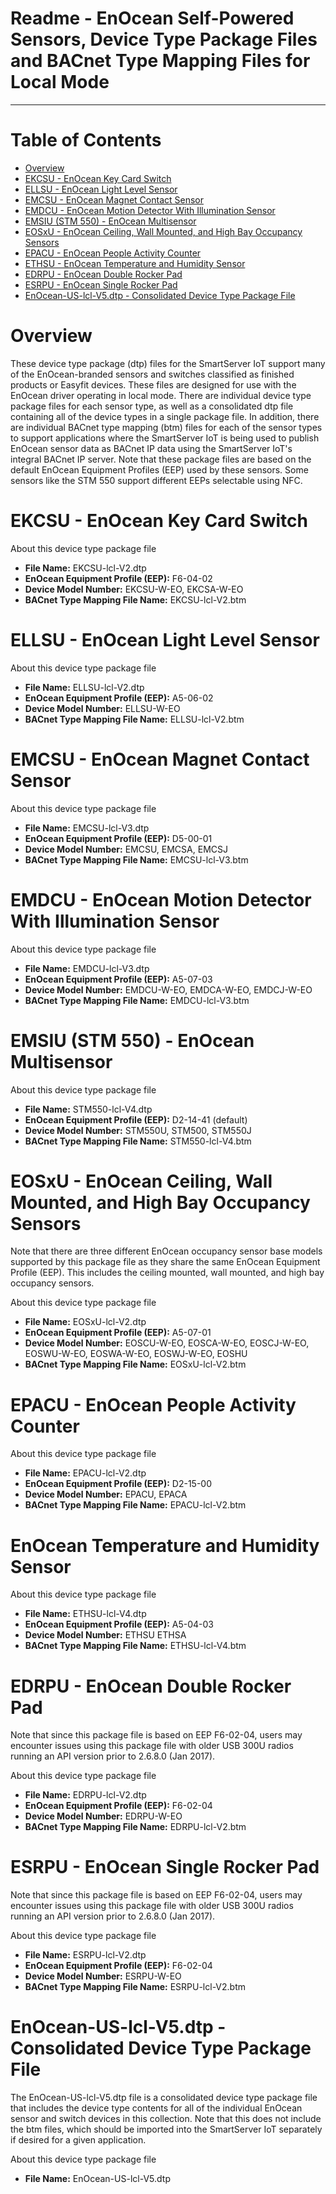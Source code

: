 Readme - EnOcean Self-Powered Sensors, Device Type Package Files and BACnet Type Mapping Files for Local Mode
===
---

# Table of Contents

-   [Overview](#Overview)
-   [EKCSU - EnOcean Key Card Switch](#EKCSU)
-   [ELLSU - EnOcean Light Level Sensor](#ELLSU)
-   [EMCSU - EnOcean Magnet Contact Sensor](#EMCSU)
-   [EMDCU - EnOcean Motion Detector With Illumination Sensor](#EMDCU)
-   [EMSIU (STM 550) - EnOcean Multisensor](#EMSIU)
-   [EOSxU - EnOcean Ceiling, Wall Mounted, and High Bay Occupancy Sensors](#EOSxU)
-   [EPACU - EnOcean People Activity Counter](#EPACU)
-   [ETHSU - EnOcean Temperature and Humidity Sensor](#ETHSU)
-   [EDRPU - EnOcean Double Rocker Pad](#EDRPU)
-   [ESRPU - EnOcean Single Rocker Pad](#ESRPU)
-   [EnOcean-US-lcl-V5.dtp - Consolidated Device Type Package File](#Complete)

<a name="Overview"></a>
# Overview

These device type package (dtp) files for the SmartServer IoT support many of the EnOcean-branded sensors and switches classified as finished products or Easyfit devices.  These files are designed for use with the EnOcean driver operating in local mode.  There are individual device type package files for each sensor type, as well as a consolidated dtp file containing all of the device types in a single package file.  In addition, there are individual BACnet type mapping (btm) files for each of the sensor types to support applications where the SmartServer IoT is being used to publish EnOcean sensor data as BACnet IP data using the SmartServer IoT's integral BACnet IP server.  Note that these package files are based on the default EnOcean Equipment Profiles (EEP) used by these sensors.  Some sensors like the STM 550 support different EEPs selectable using NFC.

<a name="EKCSU"></a>
# EKCSU - EnOcean Key Card Switch

About this device type package file

-   **File Name:** EKCSU-lcl-V2.dtp
-   **EnOcean Equipment Profile (EEP):** F6-04-02
-   **Device Model Number:** EKCSU-W-EO, EKCSA-W-EO
-   **BACnet Type Mapping File Name:** EKCSU-lcl-V2.btm

<a name="ELLSU"></a>
# ELLSU - EnOcean Light Level Sensor

About this device type package file

-   **File Name:** ELLSU-lcl-V2.dtp
-   **EnOcean Equipment Profile (EEP):** A5-06-02
-   **Device Model Number:** ELLSU-W-EO
-   **BACnet Type Mapping File Name:** ELLSU-lcl-V2.btm

<a name="EMCSU"></a>
# EMCSU - EnOcean Magnet Contact Sensor

About this device type package file

-   **File Name:** EMCSU-lcl-V3.dtp
-   **EnOcean Equipment Profile (EEP):** D5-00-01
-   **Device Model Number:** EMCSU, EMCSA, EMCSJ
-   **BACnet Type Mapping File Name:** EMCSU-lcl-V3.btm

<a name="EMDCU"></a>
# EMDCU - EnOcean Motion Detector With Illumination Sensor

About this device type package file

-   **File Name:** EMDCU-lcl-V3.dtp
-   **EnOcean Equipment Profile (EEP):** A5-07-03
-   **Device Model Number:** EMDCU-W-EO, EMDCA-W-EO, EMDCJ-W-EO
-   **BACnet Type Mapping File Name:** EMDCU-lcl-V3.btm

<a name="EMSIU"></a>
# EMSIU (STM 550) - EnOcean Multisensor

About this device type package file

-   **File Name:** STM550-lcl-V4.dtp
-   **EnOcean Equipment Profile (EEP):** D2-14-41 (default)
-   **Device Model Number:** STM550U, STM500, STM550J
-   **BACnet Type Mapping File Name:** STM550-lcl-V4.btm

<a name="EOSxU"></a>
# EOSxU - EnOcean Ceiling, Wall Mounted, and High Bay Occupancy Sensors

Note that there are three different EnOcean occupancy sensor base models supported by this package file as they share the same EnOcean Equipment Profile (EEP).  This includes the ceiling mounted, wall mounted, and high bay occupancy sensors.

About this device type package file

-   **File Name:** EOSxU-lcl-V2.dtp
-   **EnOcean Equipment Profile (EEP):** A5-07-01
-   **Device Model Number:** EOSCU-W-EO, EOSCA-W-EO, EOSCJ-W-EO, EOSWU-W-EO, EOSWA-W-EO, EOSWJ-W-EO, EOSHU
-   **BACnet Type Mapping File Name:** EOSxU-lcl-V2.btm

<a name="EPACU"></a>
# EPACU - EnOcean People Activity Counter

About this device type package file

-   **File Name:** EPACU-lcl-V2.dtp
-   **EnOcean Equipment Profile (EEP):** D2-15-00
-   **Device Model Number:** EPACU, EPACA
-   **BACnet Type Mapping File Name:** EPACU-lcl-V2.btm

<a name="ETHSU"></a>
# EnOcean Temperature and Humidity Sensor

About this device type package file

-   **File Name:** ETHSU-lcl-V4.dtp
-   **EnOcean Equipment Profile (EEP):** A5-04-03
-   **Device Model Number:** ETHSU ETHSA
-   **BACnet Type Mapping File Name:** ETHSU-lcl-V4.btm

<a name="EDRPU"></a>
# EDRPU - EnOcean Double Rocker Pad

Note that since this package file is based on EEP F6-02-04, users may encounter issues using this package file with older USB 300U radios running an API version prior to 2.6.8.0 (Jan 2017).

About this device type package file

-   **File Name:** EDRPU-lcl-V2.dtp
-   **EnOcean Equipment Profile (EEP):** F6-02-04
-   **Device Model Number:** EDRPU-W-EO
-   **BACnet Type Mapping File Name:** EDRPU-lcl-V2.btm

<a name="ESRPU"></a>
# ESRPU - EnOcean Single Rocker Pad

Note that since this package file is based on EEP F6-02-04, users may encounter issues using this package file with older USB 300U radios running an API version prior to 2.6.8.0 (Jan 2017).

About this device type package file

-   **File Name:** ESRPU-lcl-V2.dtp
-   **EnOcean Equipment Profile (EEP):** F6-02-04
-   **Device Model Number:** ESRPU-W-EO
-   **BACnet Type Mapping File Name:** ESRPU-lcl-V2.btm

<a name="#Complete"></a>
# EnOcean-US-lcl-V5.dtp - Consolidated Device Type Package File

The EnOcean-US-lcl-V5.dtp file is a consolidated device type package file that includes the device type contents for all of the individual EnOcean sensor and switch devices in this collection.  Note that this does not include the btm files, which should be imported into the SmartServer IoT separately if desired for a given application.

About this device type package file

-   **File Name:** EnOcean-US-lcl-V5.dtp

